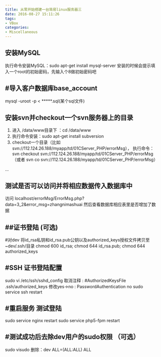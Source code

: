 ```yaml
---
title: 从零开始搭建一台简易linux服务器三
date: 2016-08-27 15:11:26
tags:
- VBox
categories:
- Miscellaneous
---
```




安装MySQL
-------------------------
执行命令安装MySQL：sudo apt-get install mysql-server
安装的时候会提示填入一个root的初始密码，先输入个8做初始密码吧




#导入客户数据库base_account
----------------------------------
mysql -uroot -p < *****.sql(某个sql文件)




安装svn并checkout一个svn服务器上的目录
--------------------------------------------
1. 进入 /data/www目录下 ：cd /data/www
1. 执行命令安装：sudo apt-get install subversion
2. checkout一个目录（比如svn://112.124.26.188/myapp/td/01CServer_PHP/errorMsg），
执行命令：svn checkout svn://112.124.26.188/myapp/td/01CServer_PHP/errorMsg （或者 svn co svn://112.124.26.188/myapp/td/01CServer_PHP/errorMsg）

... <!-- more -->


测试是否可以访问并将相应数据传入数据库中
-------------------------------------------
访问 localhost/errorMsg/ErrorMsg.php?data=3_2&error_msg=zhangnimashuai
然后查看数据库相应表里是否增加了数据




##证书登陆 (可选)
-------------------------------------------
#对dev 将id_rsa私钥和id_rsa.pub公钥以及authorized_keys授权文件拷贝至~dev/.ssh/目录
chmod 600 id_rsa; chmod 644 id_rsa.pub; chmod 644 authorized_keys




#SSH 证书登陆配置
-------------------------------------------
sudo vi /etc/ssh/sshd_config
取消注释    : #AuthorizedKeysFile     .ssh/authorized_keys
修改yes->no : PasswordAuthentication no
sudo service ssh restart




#重启服务 测试登陆
-------------------------------------------
sudo service nginx restart
sudo service php5-fpm restart


#测试成功后去除dev用户的sudo权限 （可选）
-------------------------------------------
sudo visudo 删除：dev ALL=(ALL:ALL) ALL
